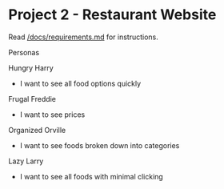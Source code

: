 # Project 2 - Restaurant Website

Read [/docs/requirements.md](https://github.com/bootcamp-s19/project2-js-restaurant-website/blob/master/docs/requirements.md) for instructions.


Personas

Hungry Harry
  - I want to see all food options quickly
  
Frugal Freddie
  - I want to see prices
  
Organized Orville
  - I want to see foods broken down into categories
  
Lazy Larry
  - I want to see all foods with minimal clicking
 
